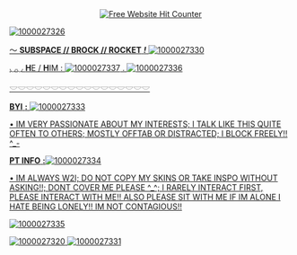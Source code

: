 
<div align='center'><a href='https://www.free-website-hit-counter.com'><img src='https://www.free-website-hit-counter.com/zc.php?d=9&id=518&s=288' border='0' alt='Free Website Hit Counter'></a><br /><small><a href='https://www.free-website-hit-counter.com' </a></small></div>


![1000027326](https://github.com/user-attachments/assets/11991226-0282-4b2b-8713-a174f81bab67)

〜 **SUBSPACE // BROCK // ROCKET**  ***!*** ![1000027330](https://github.com/user-attachments/assets/23580481-afbb-484b-a148-4748b309d086)

  ◡◡ **H**E / **H**IM : ![1000027337](https://github.com/user-attachments/assets/76a5caf1-1acf-4aa4-9081-972c46a18eca) .
![1000027336](https://github.com/user-attachments/assets/64574254-6164-46a6-8d97-5cda80bad1d5)

𓎟𓎟𓎟𓎟𓎟𓎟𓎟𓎟𓎟𓎟𓎟𓎟𓎟𓎟𓎟𓎟𓎟

**BYI** **:** ![1000027333](https://github.com/user-attachments/assets/e04a2da8-3499-4ddb-b24c-fab7d7828e14)

• IM VERY PASSIONATE ABOUT MY INTERESTS; I TALK LIKE THIS QUITE OFTEN TO OTHERS; MOSTLY OFFTAB OR DISTRACTED; I BLOCK FREELY!! ^_-

**PT INFO** **:**![1000027334](https://github.com/user-attachments/assets/86fd925f-4393-4ef5-bc77-eae91bac3794)

• IM ALWAYS W2I; DO NOT COPY MY SKINS OR TAKE INSPO WITHOUT ASKING!!; DONT COVER ME PLEASE ^_^; I RARELY INTERACT FIRST, PLEASE INTERACT WITH ME!! ALSO PLEASE SIT WITH ME IF IM ALONE I HATE BEING LONELY!! IM NOT CONTAGIOUS!!


![1000027335](https://github.com/user-attachments/assets/398ce2c0-c4a5-486f-8166-21aed7020357)



![1000027320](https://github.com/user-attachments/assets/b2caea9d-8c64-41fd-85f4-5289cb7e0e3b) ![1000027331](https://github.com/user-attachments/assets/593993f1-0083-435e-8aa8-efca445ce733)

